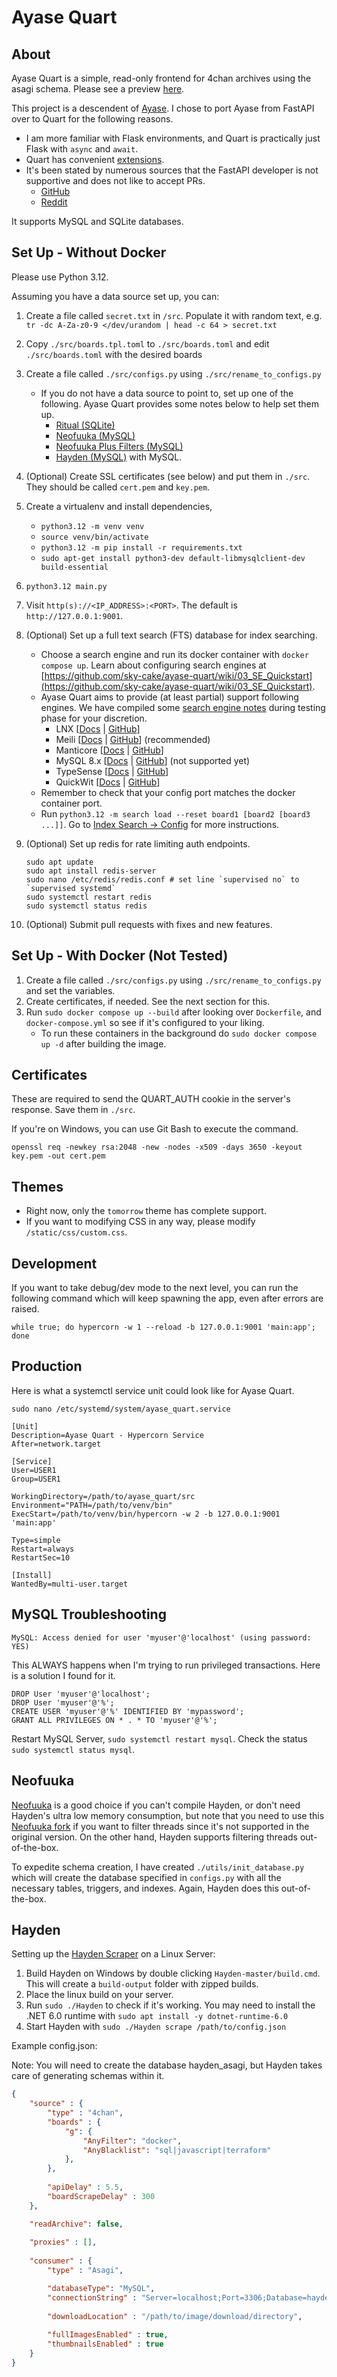 # Ayase Quart

## About

Ayase Quart is a simple, read-only frontend for 4chan archives using the asagi schema. Please see a preview [here](preview/README.md).

This project is a descendent of [Ayase](https://github.com/bibanon/ayase). I chose to port Ayase from FastAPI over to Quart for the following reasons.

- I am more familiar with Flask environments, and Quart is practically just Flask with `async` and `await`.
- Quart has convenient [extensions](http://pgjones.gitlab.io/quart/how_to_guides/quart_extensions.html#quart-extensions).
- It's been stated by numerous sources that the FastAPI developer is not supportive and does not like to accept PRs.
  - [GitHub](https://github.com/tiangolo/fastapi/pulls)
  - [Reddit](https://www.reddit.com/r/Python/comments/xk6ppx/comment/ipd8c62/?utm_source=share&utm_medium=web2x&context=3)

It supports MySQL and SQLite databases.

## Set Up - Without Docker

Please use Python 3.12.

Assuming you have a data source set up, you can:

1. Create a file called `secret.txt` in `/src`. Populate it with random text, e.g. `tr -dc A-Za-z0-9 </dev/urandom | head -c 64 > secret.txt`
1. Copy `./src/boards.tpl.toml` to `./src/boards.toml` and edit `./src/boards.toml` with the desired boards
1. Create a file called `./src/configs.py` using `./src/rename_to_configs.py`
    - If you do not have a data source to point to, set up one of the following. Ayase Quart provides some notes below to help set them up.
      - [Ritual (SQLite)](https://github.com/sky-cake/Ritual)
      - [Neofuuka (MySQL)](https://github.com/bibanon/neofuuka-scraper)
      - [Neofuuka Plus Filters (MySQL)](https://github.com/sky-cake/neofuuka-scraper-plus-filters)
      - [Hayden (MySQL)](https://github.com/bbepis/Hayden) with MySQL.
1. (Optional) Create SSL certificates (see below) and put them in `./src`. They should be called `cert.pem` and `key.pem`.
1. Create a virtualenv and install dependencies,
    - `python3.12 -m venv venv`
    - `source venv/bin/activate`
    - `python3.12 -m pip install -r requirements.txt`
    - `sudo apt-get install python3-dev default-libmysqlclient-dev build-essential`
1. `python3.12 main.py`
1. Visit `http(s)://<IP_ADDRESS>:<PORT>`. The default is `http://127.0.0.1:9001`.
1. (Optional) Set up a full text search (FTS) database for index searching.
   - Choose a search engine and run its docker container with `docker compose up`. Learn about configuring search engines at [https://github.com/sky-cake/ayase-quart/wiki/03_SE_Quickstart](https://github.com/sky-cake/ayase-quart/wiki/03_SE_Quickstart).
   - Ayase Quart aims to provide (at least partial) support following engines. We have compiled some [search engine notes](./index_search/README.md) during testing phase for your discretion.
     - LNX [[Docs](https://docs.lnx.rs/) | [GitHub](https://github.com/lnx-search/lnx)]
     - Meili [[Docs](https://www.meilisearch.com/docs/learn/getting_started/installation) | [GitHub](https://github.com/meilisearch/meilisearch)] (recommended)
     - Manticore [[Docs](https://manual.manticoresearch.com/Starting_the_server/Docker?client=Docker#Docker-compose) | [GitHub](https://github.com/manticoresoftware/manticoresearch)]
     - MySQL 8.x [[Docs](https://dev.mysql.com/doc/refman/8.4/en/fulltext-search.html) | [GitHub](https://github.com/mysql/mysql-server)] (not supported yet)
     - TypeSense [[Docs](https://typesense.org/docs/guide/install-typesense.html) | [GitHub](https://github.com/typesense/typesense)]
     - QuickWit [[Docs](https://quickwit.io/docs/get-started/quickstart) | [GitHub](https://github.com/quickwit-oss/quickwit)]
    - Remember to check that your config port matches the docker container port.
    - Run `python3.12 -m search load --reset board1 [board2 [board3 ...]]`. Go to [Index Search -> Config](http://127.0.0.1:9001/index_search_config) for more instructions.
1. (Optional) Set up redis for rate limiting auth endpoints.

    ```
    sudo apt update
    sudo apt install redis-server
    sudo nano /etc/redis/redis.conf # set line `supervised no` to `supervised systemd`
    sudo systemctl restart redis
    sudo systemctl status redis
    ```

1.  (Optional) Submit pull requests with fixes and new features.


## Set Up - With Docker (Not Tested)

1. Create a file called `./src/configs.py` using `./src/rename_to_configs.py` and set the variables.
2. Create certificates, if needed. See the next section for this.
3. Run `sudo docker compose up --build` after looking over `Dockerfile`, and `docker-compose.yml` so see if it's configured to your liking.
   - To run these containers in the background do `sudo docker compose up -d` after building the image.

## Certificates

These are required to send the QUART_AUTH cookie in the server's response. Save them in `./src`.

If you're on Windows, you can use Git Bash to execute the command.

`openssl req -newkey rsa:2048 -new -nodes -x509 -days 3650 -keyout key.pem -out cert.pem`


## Themes

- Right now, only the `tomorrow` theme has complete support.
- If you want to modifying CSS in any way, please modify `/static/css/custom.css`.


## Development

If you want to take debug/dev mode to the next level, you can run the following command which will keep spawning the app, even after errors are raised.

`while true; do hypercorn -w 1 --reload -b 127.0.0.1:9001 'main:app'; done`

## Production

Here is what a systemctl service unit could look like for Ayase Quart.

`sudo nano /etc/systemd/system/ayase_quart.service`

```
[Unit]
Description=Ayase Quart - Hypercorn Service
After=network.target

[Service]
User=USER1
Group=USER1

WorkingDirectory=/path/to/ayase_quart/src
Environment="PATH=/path/to/venv/bin"
ExecStart=/path/to/venv/bin/hypercorn -w 2 -b 127.0.0.1:9001 'main:app'

Type=simple
Restart=always
RestartSec=10

[Install]
WantedBy=multi-user.target
```


## MySQL Troubleshooting

`MySQL: Access denied for user 'myuser'@'localhost' (using password: YES)`

This ALWAYS happens when I'm trying to run privileged transactions. Here is a solution I found for it.

```
DROP User 'myuser'@'localhost';
DROP User 'myuser'@'%';
CREATE USER 'myuser'@'%' IDENTIFIED BY 'mypassword';
GRANT ALL PRIVILEGES ON * . * TO 'myuser'@'%';
```

Restart MySQL Server, `sudo systemctl restart mysql`. Check the status `sudo systemctl status mysql`.


## Neofuuka

[Neofuuka](https://github.com/bibanon/neofuuka-scraper) is a good choice if you can't compile Hayden, or don't need Hayden's ultra low memory consumption, but note that you need to use this [Neofuuka fork](https://github.com/sky-cake/neofuuka-scraper) if you want to filter threads since it's not supported in the original version. On the other hand, Hayden supports filtering threads out-of-the-box.

To expedite schema creation, I have created `./utils/init_database.py` which will create the database specified in `configs.py` with all the necessary tables, triggers, and indexes. Again, Hayden does this out-of-the-box.

## Hayden

Setting up the [Hayden Scraper](https://github.com/bbepis/Hayden) on a Linux Server:

1. Build Hayden on Windows by double clicking `Hayden-master/build.cmd`. This will create a `build-output` folder with zipped builds.
2. Place the linux build on your server.
3. Run `sudo ./Hayden` to check if it's working. You may need to install the .NET 6.0 runtime with `sudo apt install -y dotnet-runtime-6.0`
4. Start Hayden with `sudo ./Hayden scrape /path/to/config.json`

Example config.json:

Note: You will need to create the database hayden_asagi, but Hayden takes care of generating schemas within it.

```json
{
    "source" : {
        "type" : "4chan",
        "boards" : {
            "g": {
                "AnyFilter": "docker",
                "AnyBlacklist": "sql|javascript|terraform"
            },
        },
        
        "apiDelay" : 5.5,
        "boardScrapeDelay" : 300
    },

    "readArchive": false,
    
    "proxies" : [],
    
    "consumer" : {
        "type" : "Asagi",

        "databaseType": "MySQL",
        "connectionString" : "Server=localhost;Port=3306;Database=hayden_asagi;Uid=USERNAME;Pwd=PASSWORD;",
        
        "downloadLocation" : "/path/to/image/download/directory",
        
        "fullImagesEnabled" : true,
        "thumbnailsEnabled" : true
    }
}
```
